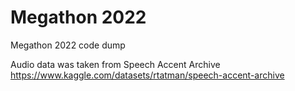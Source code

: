 # Megathon 2022

Megathon 2022 code dump

Audio data was taken from Speech Accent Archive <https://www.kaggle.com/datasets/rtatman/speech-accent-archive>
